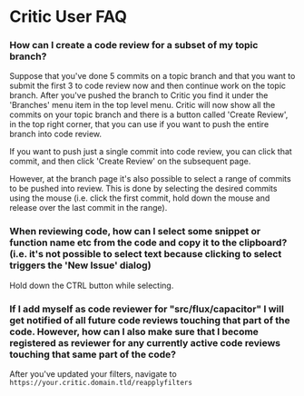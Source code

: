 Critic User FAQ
===============

### How can I create a code review for a subset of my topic branch? ###

Suppose that you've done 5 commits on a topic branch and that you
want to submit the first 3 to code review now and then continue work
on the topic branch.  After you've pushed the branch to Critic you
find it under the 'Branches' menu item in the top level menu.  Critic
will now show all the commits on your topic branch and there is a
button called 'Create Review', in the top right corner, that you
can use if you want to push the entire branch into code review.

If you want to push just a single commit into code review, you can
click that commit, and then click 'Create Review' on the subsequent
page.

However, at the branch page it's also possible to select a range of
commits to be pushed into review.  This is done by selecting
the desired commits using the mouse (i.e. click the first commit, hold
down the mouse and release over the last commit in the range).

### When reviewing code, how can I select some snippet or function name etc from the code and copy it to the clipboard? (i.e. it's not possible to select text because clicking to select triggers the 'New Issue' dialog) ###

Hold down the CTRL button while selecting.

### If I add myself as code reviewer for "src/flux/capacitor" I will get notified of all future code reviews touching that part of the code.  However, how can I also make sure that I become registered as reviewer for any currently active code reviews touching that same part of the code? ###

After you've updated your filters, navigate to `https://your.critic.domain.tld/reapplyfilters`

